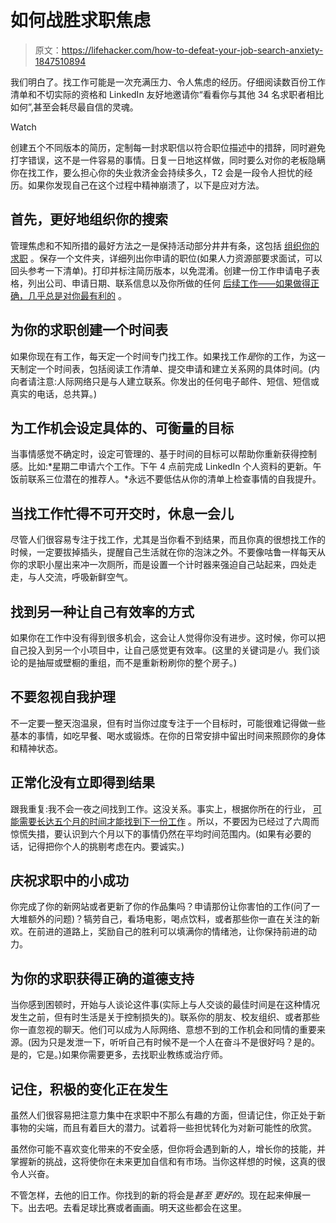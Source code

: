 # 如何战胜求职焦虑

> 原文：<https://lifehacker.com/how-to-defeat-your-job-search-anxiety-1847510894>

我们明白了。找工作可能是一次充满压力、令人焦虑的经历。仔细阅读数百份工作清单和不切实际的资格和 LinkedIn 友好地邀请你“看看你与其他 34 名求职者相比如何”,甚至会耗尽最自信的灵魂。

Watch

创建五个不同版本的简历，定制每一封求职信以符合职位描述中的措辞，同时避免打字错误，这不是一件容易的事情。日复一日地这样做，同时要么对你的老板隐瞒你在找工作，要么担心你的失业救济金会持续多久，T2 会是一段令人担忧的经历。如果你发现自己在这个过程中精神崩溃了，以下是应对方法。

## 首先，更好地组织你的搜索

管理焦虑和不知所措的最好方法之一是保持活动部分井井有条，这包括 [组织你的求职](https://lifehacker.com/how-to-keep-your-job-search-organized-1845707981) 。保存一个文件夹，详细列出你申请的职位(如果人力资源部要求面试，可以回头参考一下清单)。打印并标注简历版本，以免混淆。创建一份工作申请电子表格，列出公司、申请日期、联系信息以及你所做的任何 [后续工作——如果做得正确，几乎总是对你最有利的](https://lifehacker.com/how-to-follow-up-without-being-annoying-1568683963) 。

## 为你的求职创建一个时间表

如果你现在有工作，每天定一个时间专门找工作。如果找工作*是*你的工作，为这一天制定一个时间表，包括阅读工作清单、提交申请和建立关系网的具体时间。(内向者请注意:人际网络只是与人建立联系。你发出的任何电子邮件、短信、短信或真实的电话，总共算。)

## 为工作机会设定具体的、可衡量的目标

当事情感觉不确定时，设定可管理的、基于时间的目标可以帮助你重新获得控制感。比如:*星期二申请六个工作。下午 4 点前完成 LinkedIn 个人资料的更新。午饭前联系三位潜在的推荐人。*永远不要低估从你的清单上检查事情的自我提升。

## 当找工作忙得不可开交时，休息一会儿

尽管人们很容易专注于找工作，尤其是当你看不到结果，而且你真的很想找工作的时候，一定要拔掉插头，提醒自己生活就在你的泡沫之外。不要像咕鲁一样每天从你的求职小屋出来冲一次厕所，而是设置一个计时器来强迫自己站起来，四处走走，与人交流，呼吸新鲜空气。

## **找到另一种让自己有效率的方式**

如果你在工作中没有得到很多机会，这会让人觉得你没有进步。这时候，你可以把自己投入到另一个小项目中，让自己感觉更有效率。(这里的关键词是*小*。我们谈论的是抽屉或壁橱的重组，而不是重新粉刷你的整个房子。)

## 不要忽视自我护理

不一定要一整天泡温泉，但有时当你过度专注于一个目标时，可能很难记得做一些基本的事情，如吃早餐、喝水或锻炼。在你的日常安排中留出时间来照顾你的身体和精神状态。

## 正常化没有立即得到结果

跟我重复:我不会一夜之间找到工作。这没关系。事实上，根据你所在的行业， [可能需要长达五个月的时间才能找到下一份工作](https://www.flexjobs.com/blog/post/how-long-should-a-job-search-take/#:~:text=A%202018%20study%20also%20found,participate%20in%20five%20job%20interviews.) 。所以，不要因为已经过了六周而惊慌失措，要认识到六个月以下的事情仍然在平均时间范围内。(如果有必要的话，记得把你个人的挑剔考虑在内。要诚实。)

## 庆祝求职中的小成功

你完成了你的新网站或者更新了你的作品集吗？申请那份让你害怕的工作(问了一大堆额外的问题)？犒劳自己，看场电影，喝点饮料，或者那些你一直在关注的新欢。在前进的道路上，奖励自己的胜利可以填满你的情绪池，让你保持前进的动力。

## 为你的求职获得正确的道德支持

当你感到困顿时，开始与人谈论这件事(实际上与人交谈的最佳时间是在这种情况发生之前，但有时生活是关于控制损失的)。联系你的朋友、校友组织、或者那些你一直忽视的聊天。他们可以成为人际网络、意想不到的工作机会和同情的重要来源。(因为只是发泄一下，听听自己有时候不是一个人在奋斗不是很好吗？是的。是的，它是。)如果你需要更多，去找职业教练或治疗师。

## 记住，积极的变化正在发生

虽然人们很容易把注意力集中在求职中不那么有趣的方面，但请记住，你正处于新事物的尖端，而且有着巨大的潜力。试着将一些担忧转化为对新可能性的欣赏。

虽然你可能不喜欢变化带来的不安全感，但你将会遇到新的人，增长你的技能，并掌握新的挑战，这将使你在未来更加自信和有市场。当你这样想的时候，这真的很令人兴奋。

不管怎样，去他的旧工作。你找到的新的将会是*甚至* *更好的*。现在起来伸展一下。出去吧。去看足球比赛或者画画。明天这些都会在这里。